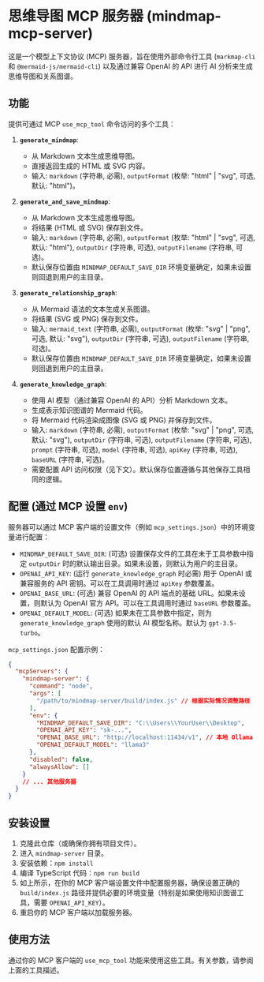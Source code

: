 # 思维导图 MCP 服务器 (mindmap-mcp-server)

这是一个模型上下文协议 (MCP) 服务器，旨在使用外部命令行工具 (`markmap-cli` 和 `@mermaid-js/mermaid-cli`) 以及通过兼容 OpenAI 的 API 进行 AI 分析来生成思维导图和关系图谱。

## 功能

提供可通过 MCP `use_mcp_tool` 命令访问的多个工具：

1.  **`generate_mindmap`**:
    *   从 Markdown 文本生成思维导图。
    *   直接返回生成的 HTML 或 SVG 内容。
    *   输入: `markdown` (字符串, 必需), `outputFormat` (枚举: "html" | "svg", 可选, 默认: "html")。

2.  **`generate_and_save_mindmap`**:
    *   从 Markdown 文本生成思维导图。
    *   将结果 (HTML 或 SVG) 保存到文件。
    *   输入: `markdown` (字符串, 必需), `outputFormat` (枚举: "html" | "svg", 可选, 默认: "html"), `outputDir` (字符串, 可选), `outputFilename` (字符串, 可选)。
    *   默认保存位置由 `MINDMAP_DEFAULT_SAVE_DIR` 环境变量确定，如果未设置则回退到用户的主目录。

3.  **`generate_relationship_graph`**:
    *   从 Mermaid 语法的文本生成关系图谱。
    *   将结果 (SVG 或 PNG) 保存到文件。
    *   输入: `mermaid_text` (字符串, 必需), `outputFormat` (枚举: "svg" | "png", 可选, 默认: "svg"), `outputDir` (字符串, 可选), `outputFilename` (字符串, 可选)。
    *   默认保存位置由 `MINDMAP_DEFAULT_SAVE_DIR` 环境变量确定，如果未设置则回退到用户的主目录。

4.  **`generate_knowledge_graph`**:
    *   使用 AI 模型（通过兼容 OpenAI 的 API）分析 Markdown 文本。
    *   生成表示知识图谱的 Mermaid 代码。
    *   将 Mermaid 代码渲染成图像 (SVG 或 PNG) 并保存到文件。
    *   输入: `markdown` (字符串, 必需), `outputFormat` (枚举: "svg" | "png", 可选, 默认: "svg"), `outputDir` (字符串, 可选), `outputFilename` (字符串, 可选), `prompt` (字符串, 可选), `model` (字符串, 可选), `apiKey` (字符串, 可选), `baseURL` (字符串, 可选)。
    *   需要配置 API 访问权限（见下文）。默认保存位置遵循与其他保存工具相同的逻辑。

## 配置 (通过 MCP 设置 `env`)

服务器可以通过 MCP 客户端的设置文件（例如 `mcp_settings.json`）中的环境变量进行配置：

*   `MINDMAP_DEFAULT_SAVE_DIR`: (可选) 设置保存文件的工具在未于工具参数中指定 `outputDir` 时的默认输出目录。如果未设置，则默认为用户的主目录。
*   `OPENAI_API_KEY`: (运行 `generate_knowledge_graph` 时必需) 用于 OpenAI 或兼容服务的 API 密钥。可以在工具调用时通过 `apiKey` 参数覆盖。
*   `OPENAI_BASE_URL`: (可选) 兼容 OpenAI 的 API 端点的基础 URL。如果未设置，则默认为 OpenAI 官方 API。可以在工具调用时通过 `baseURL` 参数覆盖。
*   `OPENAI_DEFAULT_MODEL`: (可选) 如果未在工具参数中指定，则为 `generate_knowledge_graph` 使用的默认 AI 模型名称。默认为 `gpt-3.5-turbo`。

`mcp_settings.json` 配置示例：

```json
{
  "mcpServers": {
    "mindmap-server": {
      "command": "node",
      "args": [
        "/path/to/mindmap-server/build/index.js" // 根据实际情况调整路径
      ],
      "env": {
        "MINDMAP_DEFAULT_SAVE_DIR": "C:\\Users\\YourUser\\Desktop",
        "OPENAI_API_KEY": "sk-...",
        "OPENAI_BASE_URL": "http://localhost:11434/v1", // 本地 Ollama 示例
        "OPENAI_DEFAULT_MODEL": "llama3"
      },
      "disabled": false,
      "alwaysAllow": []
    }
    // ... 其他服务器
  }
}
```

## 安装设置

1.  克隆此仓库（或确保你拥有项目文件）。
2.  进入 `mindmap-server` 目录。
3.  安装依赖：`npm install`
4.  编译 TypeScript 代码：`npm run build`
5.  如上所示，在你的 MCP 客户端设置文件中配置服务器，确保设置正确的 `build/index.js` 路径并提供必要的环境变量（特别是如果使用知识图谱工具，需要 `OPENAI_API_KEY`）。
6.  重启你的 MCP 客户端以加载服务器。

## 使用方法

通过你的 MCP 客户端的 `use_mcp_tool` 功能来使用这些工具。有关参数，请参阅上面的工具描述。